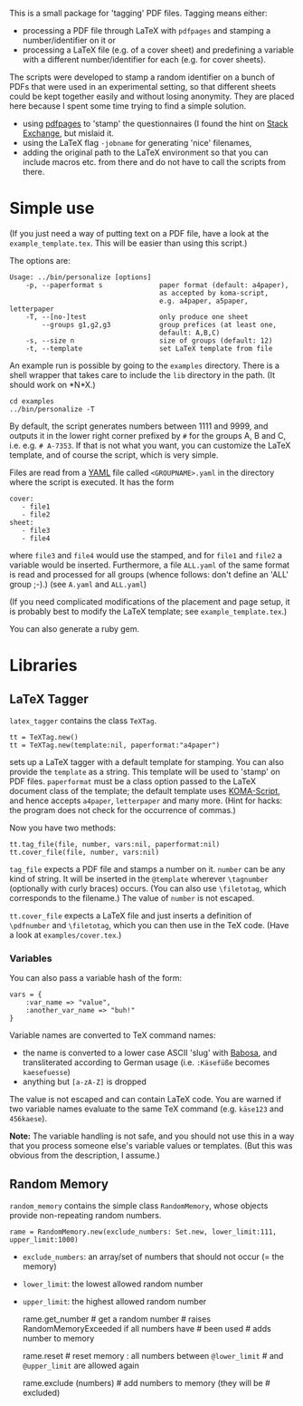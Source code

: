 This is a small package for 'tagging' PDF files. Tagging means either:

- processing a PDF file through LaTeX with `pdfpages` and stamping a
  number/identifier on it or
- processing a LaTeX file (e.g. of a cover sheet) and predefining a
  variable with a different number/identifier for each (e.g. for cover
  sheets).


The scripts were developed to stamp a random identifier on a bunch of
PDFs that were used in an experimental setting, so that different sheets
could be kept together easily and without losing anonymity. They are
placed here because I spent some time trying to find a simple solution.

- using
  [pdfpages](http://www.ctan.org/tex-archive/macros/latex/contrib/pdfpages)
  to 'stamp' the questionnaires (I found the hint on [Stack Exchange](http://tex.stackexchange.com), but mislaid it.
- using the LaTeX flag `-jobname` for generating 'nice' filenames,
- adding the original path to the LaTeX environment so that you can
  include macros etc. from there and do not have to call the scripts
  from there.


# Simple use

(If you just need a way of putting text on a PDF file, have a look at
the `example_template.tex`. This will be easier than using this script.)

The options are:

    Usage: ../bin/personalize [options]
        -p, --paperformat s              paper format (default: a4paper),
                                         as accepted by koma-script,
                                         e.g. a4paper, a5paper, letterpaper
        -T, --[no-]test                  only produce one sheet
            --groups g1,g2,g3            group prefices (at least one,
                                         default: A,B,C)
        -s, --size n                     size of groups (default: 12)
        -t, --template                   set LaTeX template from file


An example run is possible by going to the `examples` directory.
There is a shell wrapper that takes care to include the `lib` directory
in the path. (It should work on \*N\*X.)

    cd examples
    ../bin/personalize -T

By default, the script generates numbers between 1111 and 9999, and
outputs it in the lower right corner prefixed by `#` for the groups A, B
and C, i.e. e.g. `# A-7353`. If that is not what you want, you can
customize the LaTeX template, and of course the script, which is very
simple.

Files are read from a [YAML](http://yaml.org/) file called
`<GROUPNAME>.yaml` in the directory where the script is executed. It has
the form

    cover:
       - file1
       - file2
    sheet:
       - file3
       - file4

where `file3` and `file4` would use the stamped, and for `file1` and
`file2` a variable would be inserted.
Furthermore, a file `ALL.yaml` of the same format is read and processed
for all groups (whence follows: don't define an 'ALL' group ;-).)
(see `A.yaml` and `ALL.yaml`)

(If you need complicated modifications of the placement and page setup,
it is probably best to modify the LaTeX template; see
`example_template.tex`.)

You can also generate a ruby gem.


# Libraries

## LaTeX Tagger

`latex_tagger` contains the class `TeXTag`. 

    tt = TeXTag.new()
    tt = TeXTag.new(template:nil, paperformat:"a4paper")

sets up a LaTeX tagger with a default template for stamping. You can
also provide the `template` as a string. This template will be used to
'stamp' on PDF files. `paperformat` must be a class option passed to the
LaTeX document class of the template; the default template uses
[KOMA-Script](http://www.ctan.org/tex-archive/macros/latex/contrib/koma-script/),
and hence accepts `a4paper`, `letterpaper` and many more. (Hint for
hacks: the program does not check for the occurrence of commas.)

Now you have two methods:

    tt.tag_file(file, number, vars:nil, paperformat:nil)
    tt.cover_file(file, number, vars:nil)

`tag_file` expects a PDF file and stamps a number on it. `number` can be
any kind of string. It will be inserted in the `@template` wherever
`\tagnumber` (optionally with curly braces) occurs. (You can also use
`\filetotag`, which corresponds to the filename.) The value of
`number` is not escaped.

`tt.cover_file` expects a LaTeX file and just inserts a definition of
`\pdfnumber` and `\filetotag`, which you can then use in the TeX code.
(Have a look at `examples/cover.tex`.)

### Variables

You can also pass a variable hash of the form:

    vars = {
        :var_name => "value",
        :another_var_name => "buh!"
    }

Variable names are converted to TeX command names:

- the name is converted to a lower case ASCII 'slug' with [Babosa](https://github.com/norman/babosa), and transliterated according to German usage (i.e. `:Käsefüße` becomes `kaesefuesse`)
- anything but `[a-zA-Z]` is dropped

The value is not escaped and can contain LaTeX code. You are warned if
two variable names evaluate to the same TeX command (e.g. `käse123` and
`456kaese`).


**Note:** The variable handling is not safe, and you should not use this
in a way that you process someone else's variable values or templates.
(But this was obvious from the description, I assume.)


## Random Memory

`random_memory` contains the simple class `RandomMemory`, whose objects
provide non-repeating random numbers.

    rame = RandomMemory.new(exclude_numbers: Set.new, lower_limit:111, upper_limit:1000)

- `exclude_numbers`: an array/set of numbers that should not occur (=
  the memory)
- `lower_limit`: the lowest allowed random number
- `upper_limit`: the highest allowed random number

    rame.get_number  # get a random number
                     # raises RandomMemoryExceeded if all numbers have
                     # been used
                     # adds number to memory

    rame.reset       # reset memory : all numbers between `@lower_limit`
                     # and `@upper_limit` are allowed again

    rame.exclude (numbers)  # add numbers to memory (they will be
                            # excluded)
